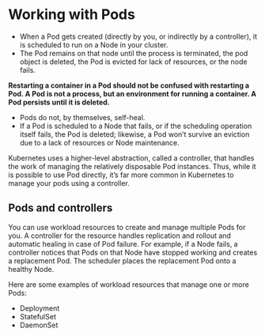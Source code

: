 # Working with Pods

- When a Pod gets created (directly by you, or indirectly by a controller), it is scheduled to run on a Node in your cluster. 
- The Pod remains on that node until the process is terminated, the pod object is deleted, the Pod is evicted for lack of resources, or the node fails.

__Restarting a container in a Pod should not be confused with restarting a Pod. A Pod is not a process, but an environment for running a container. A Pod persists until it is deleted.__

- Pods do not, by themselves, self-heal. 
- If a Pod is scheduled to a Node that fails, or if the scheduling operation itself fails, the Pod is deleted; likewise, a Pod won’t survive an eviction due to a lack of resources or Node maintenance. 

Kubernetes uses a higher-level abstraction, called a controller, that handles the work of managing the relatively disposable Pod instances. Thus, while it is possible to use Pod directly, it’s far more common in Kubernetes to manage your pods using a controller.

## Pods and controllers

You can use workload resources to create and manage multiple Pods for you. 
A controller for the resource handles replication and rollout and automatic healing in case of Pod failure. 
For example, if a Node fails, a controller notices that Pods on that Node have stopped working and creates a replacement Pod. The scheduler places the replacement Pod onto a healthy Node.

Here are some examples of workload resources that manage one or more Pods:

- Deployment
- StatefulSet
- DaemonSet
